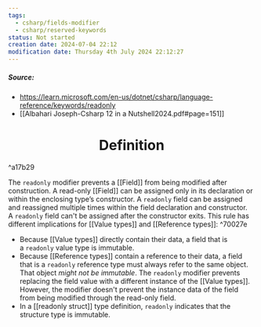 ```yaml
---
tags:
  - csharp/fields-modifier
  - csharp/reserved-keywords
status: Not started
creation date: 2024-07-04 22:12
modification date: Thursday 4th July 2024 22:12:27
---
```

##### Source:
* https://learn.microsoft.com/en-us/dotnet/csharp/language-reference/keywords/readonly
* [[Albahari Joseph-Csharp 12 in a Nutshell2024.pdf#page=151]]
# <center>Definition</center>

^a17b29

The `readonly` modifier prevents a [[Field]] from being modified after construction. A read-only [[Field]] can be assigned only in its declaration or within the enclosing type’s constructor. A `readonly` field can be assigned and reassigned multiple times within the field declaration and constructor.
A `readonly` field can't be assigned after the constructor exits. This rule has different implications for [[Value types]] and [[Reference types]]: ^70027e
* Because [[Value types]] directly contain their data, a field that is a `readonly` value type is immutable.
* Because [[Reference types]] contain a reference to their data, a field that is a `readonly` reference type must always refer to the same object. That object _*might not be immutable*_. The `readonly` modifier prevents replacing the field value with a different instance of the [[Value types]]. However, the modifier doesn't prevent the instance data of the field from being modified through the read-only field.
* In a [[readonly struct]] type definition, `readonly` indicates that the structure type is immutable.